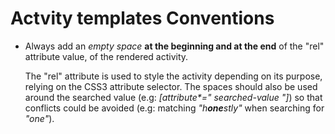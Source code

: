 # Actvity templates Conventions

* Always add an _empty space_ **at the beginning and at the end** of the "rel" attribute value, of the rendered activity.

  The "rel" attribute is used to style the activity depending on its purpose, relying on the CSS3 attribute selector.
  The spaces should also be used around the searched value (e.g: _[attribute*=" searched-value "]_) so that conflicts could be avoided (e.g: matching _"h**one**stly"_ when searching for _"one"_).
  